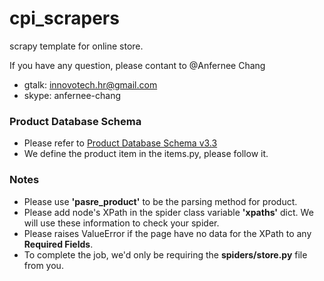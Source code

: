 cpi_scrapers
============

scrapy template for online store.
   
If you have any question, please contant to @Anfernee Chang
   
  - gtalk: innovotech.hr@gmail.com
  - skype: anfernee-chang


### Product Database Schema

- Please refer to [Product Database Schema v3.3](https://docs.google.com/file/d/0BwBtbldsfq-3NkZhUV9IYlRaOW8/edit)
- We define the product item in the items.py, please follow it.

### Notes

- Please use **'pasre_product'** to be the parsing method for product.
- Please add node's XPath in the spider class variable **'xpaths'** dict. We will use these information to check your spider.
- Please raises ValueError if the page have no data for the XPath to any **Required Fields**.
- To complete the job, we'd only be requiring the **spiders/store.py** file from you.
